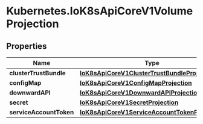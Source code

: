# Kubernetes.IoK8sApiCoreV1VolumeProjection

## Properties

Name | Type | Description | Notes
------------ | ------------- | ------------- | -------------
**clusterTrustBundle** | [**IoK8sApiCoreV1ClusterTrustBundleProjection**](IoK8sApiCoreV1ClusterTrustBundleProjection.md) |  | [optional] 
**configMap** | [**IoK8sApiCoreV1ConfigMapProjection**](IoK8sApiCoreV1ConfigMapProjection.md) |  | [optional] 
**downwardAPI** | [**IoK8sApiCoreV1DownwardAPIProjection**](IoK8sApiCoreV1DownwardAPIProjection.md) |  | [optional] 
**secret** | [**IoK8sApiCoreV1SecretProjection**](IoK8sApiCoreV1SecretProjection.md) |  | [optional] 
**serviceAccountToken** | [**IoK8sApiCoreV1ServiceAccountTokenProjection**](IoK8sApiCoreV1ServiceAccountTokenProjection.md) |  | [optional] 


